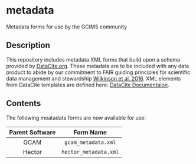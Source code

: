 # metadata

Metadata forms for use by the GCIMS community

## Description
This repository includes metadata XML forms that build upon a schema provided by [DataCite.org](https://schema.datacite.org/meta/kernel-4.3/).  These metadata are to be included with any data product to abide by our commitment to FAIR guiding principles for scientific data management and stewardship [Wilkinson et al. 2016](https://www.nature.com/articles/sdata201618).  XML elements from DataCite templates are defined here:  [DataCite Documentaion](https://schema.datacite.org/meta/kernel-4.3/doc/DataCite-MetadataKernel_v4.3.pdf).

## Contents
The following meatadata forms are now available for use:

| Parent Software | Form Name |
|:-:|:-:|
| GCAM | `gcam_metadata.xml` |
| Hector | `hector_metadata.xml` |
